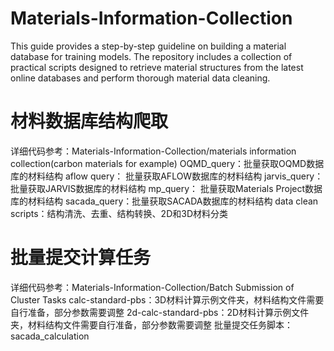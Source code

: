 # Materials-Information-Collection
This guide provides a step-by-step guideline on building a material database for training models. The repository includes a collection of practical scripts designed to retrieve material structures from the latest online databases and perform thorough material data cleaning.
# 材料数据库结构爬取
详细代码参考：Materials-Information-Collection/materials information collection(carbon materials for example)
OQMD_query：批量获取OQMD数据库的材料结构
aflow query： 批量获取AFLOW数据库的材料结构
jarvis_query：批量获取JARVIS数据库的材料结构
mp_query： 批量获取Materials Project数据库的材料结构
sacada_query：批量获取SACADA数据库的材料结构
data clean scripts：结构清洗、去重、结构转换、2D和3D材料分类
# 批量提交计算任务
详细代码参考：Materials-Information-Collection/Batch Submission of Cluster Tasks
calc-standard-pbs：3D材料计算示例文件夹，材料结构文件需要自行准备，部分参数需要调整
2d-calc-standard-pbs：2D材料计算示例文件夹，材料结构文件需要自行准备，部分参数需要调整
批量提交任务脚本：
sacada_calculation
